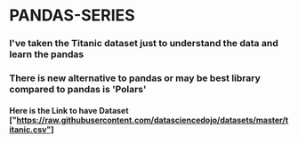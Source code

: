 # PANDAS-SERIES
### I've taken the Titanic dataset just to understand the data and learn the pandas 
### There is new alternative to pandas or may be best library compared to pandas is 'Polars'
#### Here is the Link to have Dataset ["https://raw.githubusercontent.com/datasciencedojo/datasets/master/titanic.csv"]
